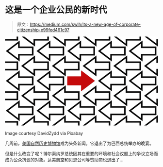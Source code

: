 # 这是一个企业公民的新时代

> 原文：<https://medium.com/swlh/its-a-new-age-of-corporate-citizenship-e99fed461c97>

![](img/dfa7d5dbd7a650b149c50dcfb76d35a2.png)

Image courtesy DavidZydd via Pixabay

几周前，[美国自然历史博物馆](https://www.bbc.com/news/world-latin-america-47946955)成为头条新闻。它退出了为巴西总统举办的晚宴。

但是什么改变了呢？博尔索纳罗总统因其在重要的环境和社会议题上的争议立场而成为公众抗议的对象。达美航空和贝恩公司等赞助商也退出了…